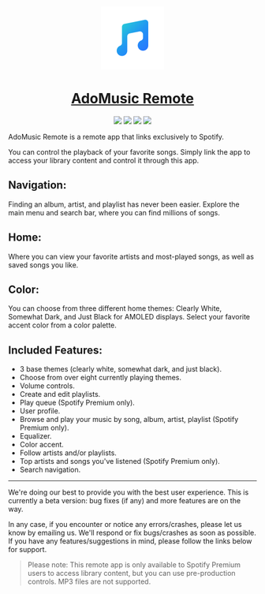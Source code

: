 <p align="center">
  <a href="https://github.com/adgutech/adomusic-remote">
    <img src="app\src\main\ic_launcher-playstore.png" height="128">
    <h1 align="center">AdoMusic Remote</h1>
  </a>
</p>
<p align="center">
  <a href="https://github.com/adgutech/adomusic-remote" style="text-decoration:none" area-label="Android">
    <img src="https://img.shields.io/badge/Platform-Android-green.svg">
  </a>
  <a href="https://github.com/adgutech/adomusic-remote" style="text-decoration:none" area-label="Min API: 26">
    <img src="https://img.shields.io/badge/minSdkVersion-26-green.svg">
  </a>
  <a href="https://play.google.com/store/apps/details?id=com.adgutech.adomusic.remote" style="text-decoration:none" area-label="Play Store">
    <img src="https://img.shields.io/badge/Download-Google_Play-green.svg">
  </a>
  <a href="https://github.com/adgutech/adomusic-remote/blob/master/LICENSE.md" style="text-decoration:none" area-label="License: GPL v3">
    <img src="https://img.shields.io/badge/License-GPL%20v3-blue.svg">
  </a>
</p>

AdoMusic Remote is a remote app that links exclusively to Spotify.

You can control the playback of your favorite songs. Simply link the app to access your library content and control it through this app.

## Navigation:
Finding an album, artist, and playlist has never been easier. Explore the main menu and search bar, where you can find millions of songs.

## Home:
Where you can view your favorite artists and most-played songs, as well as saved songs you like.

## Color:
You can choose from three different home themes: Clearly White, Somewhat Dark, and Just Black for AMOLED displays. Select your favorite accent color from a color palette.

## Included Features:
- 3 base themes (clearly white, somewhat dark, and just black).
- Choose from over eight currently playing themes.
- Volume controls.
- Create and edit playlists.
- Play queue (Spotify Premium only).
- User profile.
- Browse and play your music by song, album, artist, playlist (Spotify Premium only).
- Equalizer.
- Color accent.
- Follow artists and/or playlists.
- Top artists and songs you've listened (Spotify Premium only).
- Search navigation.

___

We're doing our best to provide you with the best user experience. This is currently a beta version: bug fixes (if any) and more features are on the way.

In any case, if you encounter or notice any errors/crashes, please let us know by emailing us. We'll respond or fix bugs/crashes as soon as possible. If you have any features/suggestions in mind, please follow the links below for support.

>Please note: This remote app is only available to Spotify Premium users to access library content, but you can use pre-production controls.
>MP3 files are not supported.
